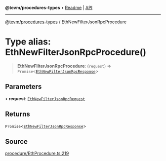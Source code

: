 **@tevm/procedures-types** • [Readme](../README.md) \| [API](../globals.md)

***

[@tevm/procedures-types](../README.md) / EthNewFilterJsonRpcProcedure

# Type alias: EthNewFilterJsonRpcProcedure()

> **EthNewFilterJsonRpcProcedure**: (`request`) => `Promise`\<[`EthNewFilterJsonRpcResponse`](EthNewFilterJsonRpcResponse.md)\>

## Parameters

• **request**: [`EthNewFilterJsonRpcRequest`](EthNewFilterJsonRpcRequest.md)

## Returns

`Promise`\<[`EthNewFilterJsonRpcResponse`](EthNewFilterJsonRpcResponse.md)\>

## Source

[procedure/EthProcedure.ts:219](https://github.com/evmts/tevm-monorepo/blob/main/packages/procedures-types/src/procedure/EthProcedure.ts#L219)
